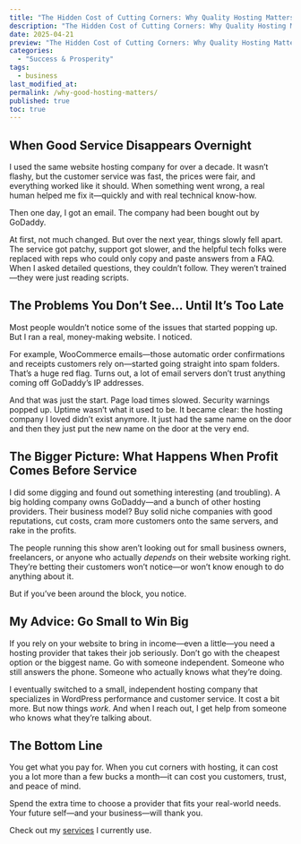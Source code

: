 ```yaml
---
title: "The Hidden Cost of Cutting Corners: Why Quality Hosting Matters More Than You Think"
description: "The Hidden Cost of Cutting Corners: Why Quality Hosting Matters More Than You Think"
date: 2025-04-21
preview: "The Hidden Cost of Cutting Corners: Why Quality Hosting Matters More Than You Think"
categories:
  - "Success & Prosperity"
tags:
  - business
last_modified_at:
permalink: /why-good-hosting-matters/
published: true
toc: true
---
```

## When Good Service Disappears Overnight

I used the same website hosting company for over a decade. It wasn’t flashy, but the customer service was fast, the prices were fair, and everything worked like it should. When something went wrong, a real human helped me fix it—quickly and with real technical know-how.

Then one day, I got an email. The company had been bought out by GoDaddy.

At first, not much changed. But over the next year, things slowly fell apart. The service got patchy, support got slower, and the helpful tech folks were replaced with reps who could only copy and paste answers from a FAQ. When I asked detailed questions, they couldn’t follow. They weren’t trained—they were just reading scripts.

## The Problems You Don’t See… Until It’s Too Late

Most people wouldn’t notice some of the issues that started popping up. But I ran a real, money-making website. I noticed.

For example, WooCommerce emails—those automatic order confirmations and receipts customers rely on—started going straight into spam folders. That’s a huge red flag. Turns out, a lot of email servers don’t trust anything coming off GoDaddy’s IP addresses.

And that was just the start. Page load times slowed. Security warnings popped up. Uptime wasn’t what it used to be. It became clear: the hosting company I loved didn’t exist anymore. It just had the same name on the door and then they just put the new name on the door at the very end.

## The Bigger Picture: What Happens When Profit Comes Before Service

I did some digging and found out something interesting (and troubling). A big holding company owns GoDaddy—and a bunch of other hosting providers. Their business model? Buy solid niche companies with good reputations, cut costs, cram more customers onto the same servers, and rake in the profits.

The people running this show aren’t looking out for small business owners, freelancers, or anyone who actually _depends_ on their website working right. They’re betting their customers won’t notice—or won’t know enough to do anything about it.

But if you’ve been around the block, you notice.

## My Advice: Go Small to Win Big

If you rely on your website to bring in income—even a little—you need a hosting provider that takes their job seriously. Don’t go with the cheapest option or the biggest name. Go with someone independent. Someone who still answers the phone. Someone who actually knows what they’re doing.

I eventually switched to a small, independent hosting company that specializes in WordPress performance and customer service. It cost a bit more. But now things _work_. And when I reach out, I get help from someone who knows what they’re talking about.

## The Bottom Line

You get what you pay for. When you cut corners with hosting, it can cost you a lot more than a few bucks a month—it can cost you customers, trust, and peace of mind.

Spend the extra time to choose a provider that fits your real-world needs. Your future self—and your business—will thank you.

Check out my [services](/uses/#services) I currently use.